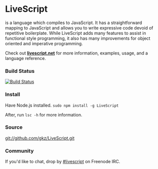 # LiveScript
is a language which compiles to JavaScript. It has a straightforward mapping to JavaScript and allows you to write expressive code devoid of repetitive boilerplate. While LiveScript adds many features to assist in functional style programming, it also has many improvements for object oriented and imperative programming.

Check out **[livescript.net](http://livescript.net)** for more information, examples, usage, and a language reference.

### Build Status
[![Build Status](https://travis-ci.org/gkz/LiveScript.png?branch=master)](https://travis-ci.org/gkz/LiveScript)

### Install
Have Node.js installed. `sudo npm install -g LiveScript`

After, run `lsc -h` for more information.


### Source
[git://github.com/gkz/LiveScript.git](git://github.com/gkz/LiveScript.git)

### Community

If you'd like to chat, drop by [#livescript](irc://irc.freenode.net/livescript) on Freenode IRC.
